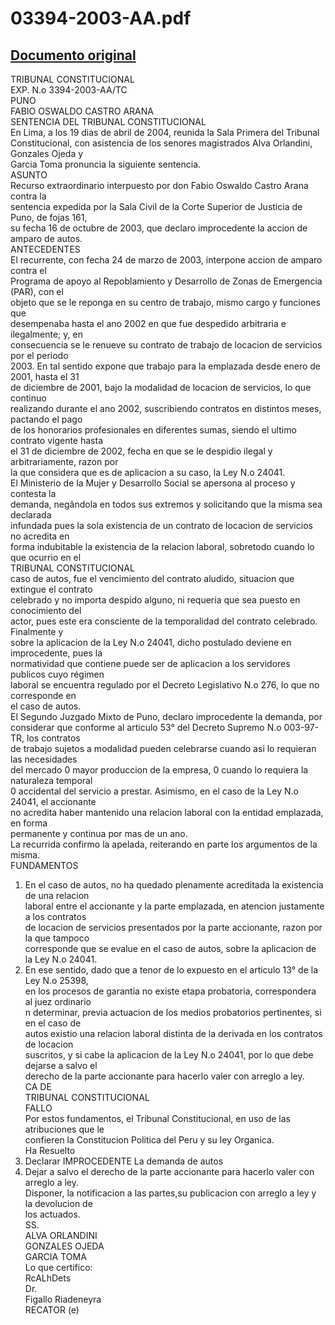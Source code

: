 
03394-2003-AA.pdf
=================
  
[Documento original](https://tc.gob.pe/jurisprudencia/2004/03394-2003-AA.pdf)  
---  
TRIBUNAL CONSTITUCIONAL  
EXP. N.o 3394-2003-AA/TC  
PUNO  
FABIO OSWALDO CASTRO ARANA  
SENTENCIA DEL TRIBUNAL CONSTITUCIONAL  
En Lima, a los 19 dias de abril de 2004, reunida la Sala Primera del Tribunal  
Constitucional, con asistencia de los senores magistrados Alva Orlandini, Gonzales Ojeda y  
Garcia Toma pronuncia la siguiente sentencia.  
ASUNTO  
Recurso extraordinario interpuesto por don Fabio Oswaldo Castro Arana contra la  
sentencia expedida por la Sala Civil de la Corte Superior de Justicia de Puno, de fojas 161,  
su fecha 16 de octubre de 2003, que declaro improcedente la accion de amparo de autos.  
ANTECEDENTES  
El recurrente, con fecha 24 de marzo de 2003, interpone accion de amparo contra el  
Programa de apoyo al Repoblamiento y Desarrollo de Zonas de Emergencia (PAR), con el  
objeto que se le reponga en su centro de trabajo, mismo cargo y funciones que  
desempenaba hasta el ano 2002 en que fue despedido arbitraria e ilegalmente; y, en  
consecuencia se le renueve su contrato de trabajo de locacion de servicios por el periodo  
2003. En tal sentido expone que trabajo para la emplazada desde enero de 2001, hasta el 31  
de diciembre de 2001, bajo la modalidad de locacion de servicios, lo que continuo  
realizando durante el ano 2002, suscribiendo contratos en distintos meses, pactando el pago  
de los honorarios profesionales en diferentes sumas, siendo el ultimo contrato vigente hasta  
el 31 de diciembre de 2002, fecha en que se le despidio ilegal y arbitrariamente, razon por  
la que considera que es de aplicacion a su caso, la Ley N.o 24041.  
El Ministerio de la Mujer y Desarrollo Social se apersona al proceso y contesta la  
demanda, negândola en todos sus extremos y solicitando que la misma sea declarada  
infundada pues la sola existencia de un contrato de locacion de servicios no acredita en  
forma indubitable la existencia de la relacion laboral, sobretodo cuando lo que ocurrio en el  
TRIBUNAL CONSTITUCIONAL  
caso de autos, fue el vencimiento del contrato aludido, situacion que extingue el contrato  
celebrado y no importa despido alguno, ni requeria que sea puesto en conocimiento del  
actor, pues este era consciente de la temporalidad del contrato celebrado. Finalmente y  
sobre la aplicacion de la Ley N.o 24041, dicho postulado deviene en improcedente, pues la  
normatividad que contiene puede ser de aplicacion a los servidores publicos cuyo régimen  
laboral se encuentra regulado por el Decreto Legislativo N.o 276, lo que no corresponde en  
el caso de autos.  
El Segundo Juzgado Mixto de Puno, declaro improcedente la demanda, por  
considerar que conforme al articulo 53° del Decreto Supremo N.o 003-97-TR, los contratos  
de trabajo sujetos a modalidad pueden celebrarse cuando asi lo requieran las necesidades  
del mercado 0 mayor produccion de la empresa, 0 cuando lo requiera la naturaleza temporal  
0 accidental del servicio a prestar. Asimismo, en el caso de la Ley N.o 24041, el accionante  
no acredita haber mantenido una relacion laboral con la entidad emplazada, en forma  
permanente y continua por mas de un ano.  
La recurrida confirmo la apelada, reiterando en parte los argumentos de la misma.  
FUNDAMENTOS  
1. En el caso de autos, no ha quedado plenamente acreditada la existencia de una relacion  
laboral entre el accionante y la parte emplazada, en atencion justamente a los contratos  
de locacion de servicios presentados por la parte accionante, razon por la que tampoco  
corresponde que se evalue en el caso de autos, sobre la aplicacion de la Ley N.o 24041.  
2. En ese sentido, dado que a tenor de lo expuesto en el articulo 13° de la Ley N.o 25398,  
en los procesos de garantia no existe etapa probatoria, correspondera al juez ordinario  
n determinar, previa actuacion de los medios probatorios pertinentes, si en el caso de  
autos existio una relacion laboral distinta de la derivada en los contratos de locacion  
suscritos, y si cabe la aplicacion de la Ley N.o 24041, por lo que debe dejarse a salvo el  
derecho de la parte accionante para hacerlo valer con arreglo a ley.  
CA DE  
TRIBUNAL CONSTITUCIONAL  
FALLO  
Por estos fundamentos, el Tribunal Constitucional, en uso de las atribuciones que le  
confieren la Constitucion Politica del Peru y su ley Organica.  
Ha Resuelto  
1. Declarar IMPROCEDENTE La demanda de autos  
2. Dejar a salvo el derecho de la parte accionante para hacerlo valer con arreglo a ley.  
Disponer, la notificacion a las partes,su publicacion con arreglo a ley y la devolucion de  
los actuados.  
SS.  
ALVA ORLANDINI  
GONZALES OJEDA  
GARCIA TOMA  
Lo que certifico:  
RcALhDets  
Dr.  
Figallo Riadeneyra  
RECATOR (e)